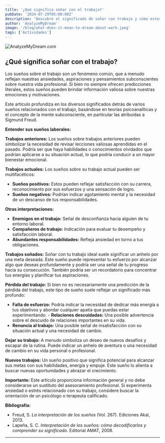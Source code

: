 ```yaml
---
title: '¿Qué significa soñar con el trabajo?'
pubDate: '2024-07-29T05:00:00Z'
description: 'Descubre el significado de soñar con trabajo y cómo estos sueños pueden reflejar tus preocupaciones, aspiraciones y estado emocional.'
author: 'AnalyzeMyDream'
image: '/blog/what-does-it-mean-to-dream-about-work.jpeg'
tags: ['Actividades']
---
```


![AnalyzeMyDream.com](/blog/what-does-it-mean-to-dream-about-work.jpeg)

## ¿Qué significa soñar con el trabajo?

Los sueños sobre el trabajo son un fenómeno común, que a menudo reflejan nuestras ansiedades, aspiraciones y pensamientos subconscientes sobre nuestra vida profesional. Si bien no siempre ofrecen predicciones literales, estos sueños pueden brindar información valiosa sobre nuestras emociones y motivaciones. 

Este artículo profundiza en los diversos significados detrás de varios sueños relacionados con el trabajo, basándose en teorías psicoanalíticas y el concepto de la mente subconsciente, en particular las atribuidas a Sigmund Freud. 

**Entender sus sueños laborales:**

**Trabajos anteriores:** Los sueños sobre trabajos anteriores pueden simbolizar la necesidad de revisar lecciones valiosas aprendidas en el pasado. Podría ser que haya habilidades o conocimientos olvidados que podrían aplicarse a su situación actual, lo que podría conducir a un mayor bienestar emocional. 

**Trabajos actuales:** Los sueños sobre su trabajo actual pueden ser multifacéticos:

- **Sueños positivos:** Estos pueden reflejar satisfacción con su carrera, reconocimiento por sus esfuerzos y una sensación de logro. 
- **Sueños negativos:** Podrían indicar agotamiento mental y la necesidad de un descanso de tus responsabilidades. 

**Otras interpretaciones:**

- **Enemigos en el trabajo:** Señal de desconfianza hacia alguien de tu entorno laboral. 
- **Compañeros de trabajo:** Indicación para evaluar tu desempeño y satisfacción laboral. 
- **Abundantes responsabilidades:** Refleja ansiedad en torno a tus obligaciones. 

**Trabajos soñados:** Soñar con tu trabajo ideal suele significar un anhelo por una meta deseada. Este sueño puede representar tu esfuerzo por alcanzar algo que deseas profundamente y podría ser una señal de tu progreso hacia su consecución. También podría ser un recordatorio para concentrar tus energías y planificar tus aspiraciones. 

**Pérdida del trabajo:** Si bien no es necesariamente una predicción de la pérdida del trabajo, este tipo de sueño suele reflejar un significado más profundo:

- **Falta de esfuerzo:** Podría indicar la necesidad de dedicar más energía a tus objetivos y abordar cualquier apatía que puedas estar experimentando. - **Relaciones descuidadas:** Una posible advertencia sobre el descuido de relaciones importantes en su vida. 
- **Renuncia al trabajo:** Una posible señal de insatisfacción con su situación actual y una necesidad de cambio. 

**Dejar su trabajo:** A menudo simboliza un deseo de nuevos desafíos y escapar de la rutina. Puede indicar un anhelo de aventura o una necesidad de cambio en su vida personal o profesional. 

**Nuevos trabajos:** Un sueño positivo que significa potencial para alcanzar sus metas con sus habilidades, energía y empuje. Este sueño lo alienta a buscar nuevas oportunidades y abrazar el crecimiento. 

**Importante:** Este artículo proporciona información general y no debe considerarse un sustituto del asesoramiento profesional. Si experimenta ansiedad o estrés relacionado con su trabajo, considere buscar la orientación de un psicólogo o terapeuta calificado. 

**Bibliografía:**

* Freud, S. *La interpretación de los sueños* (Vol. 267). Ediciones Akal, 2013.
* Lapeña, S. C. *Interpretación de los sueños: cómo decodificarlos y comprender su significado*. Editorial AMAT, 2008.

---
